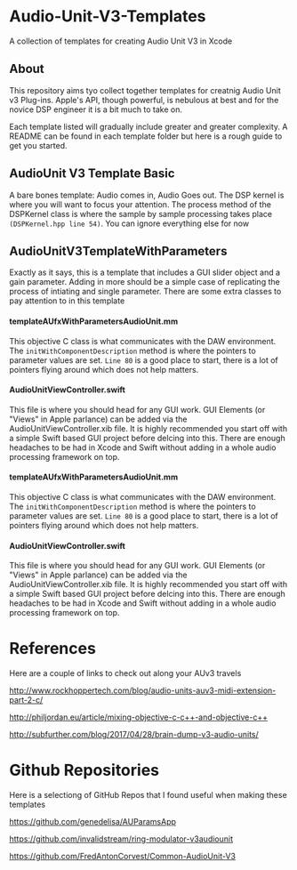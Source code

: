 # Audio-Unit-V3-Templates
A collection of templates for creating Audio Unit V3 in Xcode

## About
This repository aims tyo collect together templates for creatnig Audio Unit v3 Plug-ins. 
Apple's API, though powerful, is nebulous at best and for the novice DSP engineer it is a bit much to take on.

Each template listed will gradually include greater and greater complexity. A README can be found in each template folder
but here is a rough guide to get you started.

## AudioUnit V3 Template Basic
A bare bones template: Audio comes in, Audio Goes out. The DSP kernel is where you will want to focus your attention.
The process method of the DSPKernel class is where the sample by sample processing takes place `(DSPKernel.hpp line 54)`.
You can ignore everything else for now


## AudioUnitV3TemplateWithParameters
Exactly as it says, this is a template that includes a GUI slider object and a gain parameter. Adding in more should be a 
simple case of replicating the process of intiating and single parameter. There are some extra classes to pay attention to 
in this template

#### templateAUfxWithParametersAudioUnit.mm
This objective C class is what communicates with the DAW environment. The `initWithComponentDescription` method is where
the pointers to parameter values are set. `Line 80` is a good place to start, there is a lot of pointers flying around
which does not help matters.

#### AudioUnitViewController.swift
This file is where you should head for any GUI work. GUI Elements (or "Views" in Apple parlance) can be added via the AudioUnitViewController.xib
file. It is highly recommended you start off with a simple Swift based GUI project before delcing into this. There are enough
headaches to be had in Xcode and Swift without adding in a whole audio processing framework on top.
#### templateAUfxWithParametersAudioUnit.mm
This objective C class is what communicates with the DAW environment. The `initWithComponentDescription` method is where
the pointers to parameter values are set. `Line 80` is a good place to start, there is a lot of pointers flying around
which does not help matters.

#### AudioUnitViewController.swift
This file is where you should head for any GUI work. GUI Elements (or "Views" in Apple parlance) can be added via the AudioUnitViewController.xib
file. It is highly recommended you start off with a simple Swift based GUI project before delcing into this. There are enough
headaches to be had in Xcode and Swift without adding in a whole audio processing framework on top.

# References
Here are a couple of links to check out along your AUv3 travels

http://www.rockhoppertech.com/blog/audio-units-auv3-midi-extension-part-2-c/

http://philjordan.eu/article/mixing-objective-c-c++-and-objective-c++

http://subfurther.com/blog/2017/04/28/brain-dump-v3-audio-units/

# Github Repositories

Here is a selectiong of GitHub Repos that I found useful when making these templates

https://github.com/genedelisa/AUParamsApp

https://github.com/invalidstream/ring-modulator-v3audiounit

https://github.com/FredAntonCorvest/Common-AudioUnit-V3
